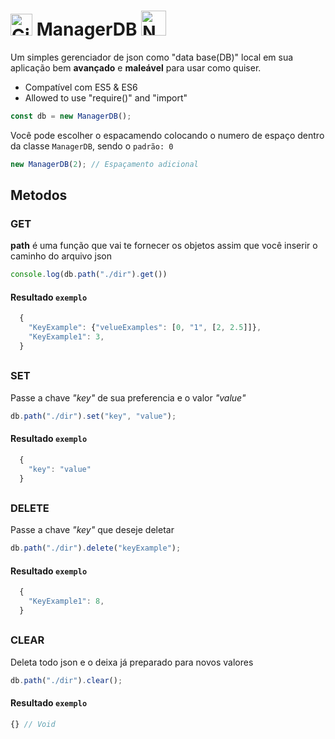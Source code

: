 # [<img src="https://cdn-icons-png.flaticon.com/512/25/25231.png" alt="GitHub" width="35">](https://github.com/dspofu/managerDB) ManagerDB [<img src="https://upload.wikimedia.org/wikipedia/commons/thumb/d/db/Npm-logo.svg/2560px-Npm-logo.svg.png" alt="NPM" width="40">](https://www.npmjs.com/package/managerDB)

Um simples gerenciador de json como "data base(DB)" local em sua aplicação bem __avançado__ e __maleável__ para usar como quiser.

- Compatível com ES5 & ES6</li>
- Allowed to use "require()" and "import"

```js
const db = new ManagerDB();
```

Você pode escolher o espacamendo colocando o numero de espaço dentro da classe `ManagerDB`, sendo o `padrão: 0`

```js
new ManagerDB(2); // Espaçamento adicional
```

## Metodos
### GET

__path__ é uma função que vai te fornecer os objetos assim que você inserir o caminho do arquivo json

```js
console.log(db.path("./dir").get())
```
#### Resultado `exemplo`
```js
  {
    "KeyExample": {"velueExamples": [0, "1", [2, 2.5]]},
    "KeyExample1": 3,
  }
```
## 
### SET

Passe a chave *"key"* de sua preferencia e o valor *"value"*

```js
db.path("./dir").set("key", "value");
```
#### Resultado `exemplo`
```js
  {
    "key": "value"
  }
```
## 
### DELETE

Passe a chave *"key"* que deseje deletar

```js
db.path("./dir").delete("keyExample");
```
#### Resultado `exemplo`
```js
  {
    "KeyExample1": 8,
  }
```
## 
### CLEAR

Deleta todo json e o deixa já preparado para novos valores

```js
db.path("./dir").clear();
```
#### Resultado `exemplo`
```js
{} // Void
```
